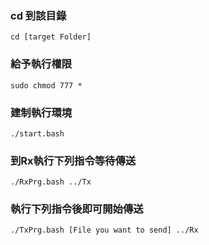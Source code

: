 ### cd 到該目錄
```
cd [target Folder]
```
### 給予執行權限
```
sudo chmod 777 *
```

### 建制執行環境
```
./start.bash
```

### 到Rx執行下列指令等待傳送
```
./RxPrg.bash ../Tx
```

### 執行下列指令後即可開始傳送
```
./TxPrg.bash [File you want to send] ../Rx
```
